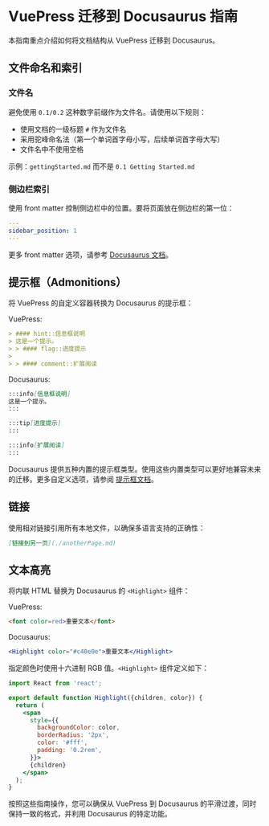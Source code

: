 # VuePress 迁移到 Docusaurus 指南

本指南重点介绍如何将文档结构从 VuePress 迁移到 Docusaurus。

## 文件命名和索引

### 文件名
避免使用 `0.1/0.2` 这种数字前缀作为文件名。请使用以下规则：
- 使用文档的一级标题 `#` 作为文件名
- 采用驼峰命名法（第一个单词首字母小写，后续单词首字母大写）
- 文件名中不使用空格

示例：`gettingStarted.md` 而不是 `0.1 Getting Started.md`

### 侧边栏索引
使用 front matter 控制侧边栏中的位置。要将页面放在侧边栏的第一位：

```yaml
---
sidebar_position: 1
---
```

更多 front matter 选项，请参考 [Docusaurus 文档](https://docusaurus.io/docs/api/plugins/@docusaurus/plugin-content-docs#markdown-front-matter)。

## 提示框（Admonitions）

将 VuePress 的自定义容器转换为 Docusaurus 的提示框：

VuePress:
```markdown
> #### hint::信息框说明
> 这是一个提示。
> > #### flag::进度提示
>
> > #### comment::扩展阅读
```

Docusaurus:
```markdown
:::info[信息框说明]
这是一个提示。
:::

:::tip[进度提示]
:::

:::info[扩展阅读]
:::
```

Docusaurus 提供五种内置的提示框类型。使用这些内置类型可以更好地兼容未来的迁移。更多自定义选项，请参阅 [提示框文档](https://docusaurus.io/docs/markdown-features/admonitions)。

## 链接

使用相对链接引用所有本地文件，以确保多语言支持的正确性：

```markdown
[链接到另一页](./anotherPage.md)
```

## 文本高亮

将内联 HTML 替换为 Docusaurus 的 `<Highlight>` 组件：

VuePress:
```html
<font color=red>重要文本</font>
```

Docusaurus:
```jsx
<Highlight color="#c40e0e">重要文本</Highlight>
```

指定颜色时使用十六进制 RGB 值。`<Highlight>` 组件定义如下：

```jsx
import React from 'react';

export default function Highlight({children, color}) {
  return (
    <span
      style={{
        backgroundColor: color,
        borderRadius: '2px',
        color: '#fff',
        padding: '0.2rem',
      }}>
      {children}
    </span>
  );
}
```

按照这些指南操作，您可以确保从 VuePress 到 Docusaurus 的平滑过渡，同时保持一致的格式，并利用 Docusaurus 的特定功能。
